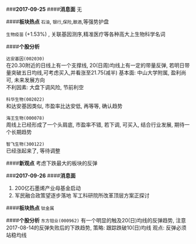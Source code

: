 ###**2017-09-25**
####**消息面**
无

####**板块热点**
`石油`, `银行`,`保险`,`酿酒`,等强势护盘  
 
`生物疫苗` (+1.53%) , 关联基因测序,精准医疗等各种高大上生物科学名词

####**个股分析**

`达安基因(002030)`   
在20.30附近的日线上有一个支撑线, 20(日周)均线上有一定的带量反弹, 若明日带量突破五日均线,可考虑买入,并看涨至21.75(减半)
基本面: 中山大学附属, 盈利尚可, 未来发展方向   
不利因素: 大盘下调风险, 节前利空

`科华生物(002022)`  
和达安基因类似, 市盈率比达安低, 再等等, 确认趋势

`海王生物(000078)`  
周线上已经形成了一个头肩底, 市盈率不错, 若下调, 可买入, 结合行业发展, 期待一个长期趋势
 
`智飞生物(300122)`  
已经涨起来了, 等待调整


####**新观点**
考虑下跌最大的板块的反弹  


###**2017-09-26**
####**消息面**
1. 200亿石墨烯产业母基金启动
2. 军民融合政策望逐步落地 军工科研院所改革顶层方案正探讨

####**板块热点**
`钛金属`
 
####**个股分析**
 `东方钽业(000962)` 有一个明显的触及20(日)均线的反弹趋势, 注意2017-08-14的反弹失败后的下跌趋势,
  策略: 跟踪跌破10(日)均线
  观点: 反弹必须站稳均线
  
  
  ###
  



